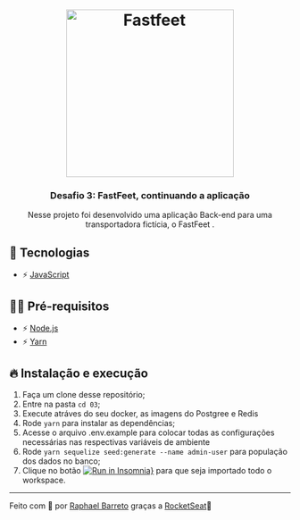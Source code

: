 <h1 align="center">
  <img alt="Fastfeet" title="Fastfeet" src="https://raw.githubusercontent.com/Rocketseat/bootcamp-gostack-desafio-02/master/.github/logo.png" width="300px" />
</h1>

<h3 align="center">Desafio 3: FastFeet, continuando a aplicação</h3>

<p align="center">Nesse projeto foi desenvolvido uma aplicação Back-end para uma transportadora fictícia, o FastFeet </a>.</p>

## 🚀 Tecnologias

- ⚡ [JavaScript](https://skylab.rocketseat.com.br/journey/starter)

## ✋🏻 Pré-requisitos

- ⚡ [Node.js](https://nodejs.org/en/)
- ⚡ [Yarn](https://yarnpkg.com/pt-BR/docs/install)

## 🔥 Instalação e execução

1. Faça um clone desse repositório;
2. Entre na pasta `cd 03`;
3. Execute atráves do seu docker, as imagens do Postgree e Redis
4. Rode `yarn` para instalar as dependências;
5. Acesse o arquivo .env.example para colocar todas as configurações necessárias nas respectivas variáveis de ambiente
6. Rode `yarn sequelize seed:generate --name admin-user` para população dos dados no banco;
7. Clique no botão [![Run in Insomnia}](https://insomnia.rest/images/run.svg)](https://insomnia.rest/run/?label=FastFeet&uri=https%3A%2F%2Fgithub.com%2Fraphabarreto%2Fgostack-desafios%2Fblob%2Fmaster%2F02%2FFastFeet.json) para que seja importado todo o workspace.

---

Feito com 💖 por [Raphael Barreto](https://raphabarreto.com.br/)
graças a [RocketSeat](https://rocketseat.com.br/)🚀
